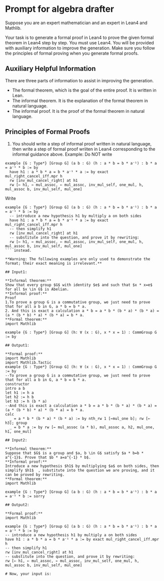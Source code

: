 # Prompt for algebra drafter

Suppose you are an expert mathematician and an expert in Lean4 and Mathlib.

Your task is to generate a formal proof in Lean4 to prove the given formal theorem in Lean4 step by step. You must use Lean4. You will be provided with auxiliary information to improve the generation. Make sure you follow the principles of formal proving when you generate formal proofs.

## Auxiliary Helpful Information

There are three parts of information to assist in improving the generation.

* The formal theorem, which is the goal of the entire proof. It is written in Lean.
* The informal theorem. It is the explanation of the formal theorem in natural language.
* The informal proof. It is the proof of the formal theorem in natural language.

## Principles of Formal Proofs

1. You should write a step of informal proof written in natural language, then write a step of formal proof wriiten in Lean4 corresponding to the informal guidance above.
  Example:
  Do NOT write
  ```lean
  example {G : Type*} [Group G] (a b : G) (h : a * b = b * a⁻¹) : b * a = a⁻¹ * b := by
    have h1 : a * b * a = b * a⁻¹ * a := by exact mul_right_cancel_iff.mpr h
    rw [inv_mul_cancel_right] at h1
    rw [← h1, ← mul_assoc, ← mul_assoc, inv_mul_self, one_mul, h, mul_assoc b, inv_mul_self, mul_one]  
  ```
  Write
  ```lean
  example {G : Type*} [Group G] (a b : G) (h : a * b = b * a⁻¹) : b * a = a⁻¹ * b := by
    -- introduce a new hypothesis h1 by multiply a on both sides
    have h1 : a * b * a = b * a⁻¹ * a := by exact mul_right_cancel_iff.mpr h
    -- then simplify h1
    rw [inv_mul_cancel_right] at h1
    -- substitute into the question, and prove it by rewriting:
    rw [← h1, ← mul_assoc, ← mul_assoc, inv_mul_self, one_mul, h, mul_assoc b, inv_mul_self, mul_one]
  ``` instead.

**Warning: The following examples are only used to demonstrate the format; their exact meaning is irrelevant.**

## Input1:

**Informal theorem:**
Show that every group $G$ with identity $e$ and such that $x * x=e$ for all $x \in G$ is Abelian.
**Informal proof:**
Proof
1.To prove a group G is a commutative group, we just need to prove that for all a b in G, a * b = b * a.
2. And this is exact a calculation a * b = a * b * (b * a) * (b * a) = (a * (b * b) * a) * (b * a) = b * a.
**Formal theorem:**
import Mathlib

example {G : Type*} [Group G] (h: ∀ (x : G), x * x = 1) : CommGroup G := by

## Output1:

**Formal proof:**
import Mathlib
import Mathlib.Tactic
example {G : Type*} [Group G] (h: ∀ (x : G), x * x = 1) : CommGroup G := by
  --To prove a group G is a commutative group, we just need to prove that for all a b in G, a * b = b * a.
  constructor
  intro a b
  let h1 := h a
  let h2 := h b
  let h3 := h (b * a)
  --And this is exact a calculation a * b = a * b * (b * a) * (b * a) = (a * (b * b) * a) * (b * a) = b * a.
  calc
    _ = a * b * (b * a) * (b * a) := by nth_rw 1 [←mul_one b]; rw [← h3]; group
    _ = b * a := by rw [← mul_assoc (a * b), mul_assoc a, h2, mul_one, h1, one_mul]

## Input2:

**Informal theorem:**
Suppose that $G$ is a group and $a, b \in G$ satisfy $a * b=b * a^{-1}$. Prove that $b * a=a^{-1} * b$.
**Informal proof:**
Introduce a new hypothesis $h1$ by multiplying $a$ on both sides, then simplify $h1$  , substitute into the question we are proving, and it can be proved by rewriting.
**Formal theorem:**
import Mathlib

example {G : Type*} [Group G] (a b : G) (h : a * b = b * a⁻¹) : b * a = a⁻¹ * b := sorry

## Output2:

**Formal proof:**
import Mathlib

example {G : Type*} [Group G] (a b : G) (h : a * b = b * a⁻¹) : b * a = a⁻¹ * b := by
  -- introduce a new hypothesis h1 by multiply a on both sides
  have h1 : a * b * a = b * a⁻¹ * a := by exact mul_right_cancel_iff.mpr h
  -- then simplify h1
  rw [inv_mul_cancel_right] at h1
  -- substitute into the question, and prove it by rewriting:
  rw [← h1, ← mul_assoc, ← mul_assoc, inv_mul_self, one_mul, h, mul_assoc b, inv_mul_self, mul_one]

# Now, your input is: